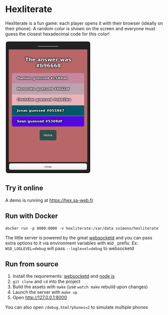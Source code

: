 Hexliterate
===========

Hexliterate is a fun game: each player opens it with their browser (ideally on their phone). A random color is shown on the screen and everyone must guess the closest hexadecimal code for this color!

![Screenshot](./screenshot.png)

## Try it online

A demo is running at https://hex.sa-web.fr

## Run with Docker

    docker run -p 8000:8000 -v hexliterate:/var/data ssimono/hexliterate

The little server is powered by the great [websocketd](http://websocketd.com/) and you can pass extra options to it via environment variables with `WSD_` prefix.
Ex: `WSD_LOGLEVEL=debug` will pass `--loglevel=debug` to websocketd

## Run from source

1. Install the requirements: [websocketd](http://websocketd.com/) and [node js](https://nodejs.org/en/)
2. `git clone` and `cd` into the project
3. Build the assets with `make` (use `watch make` rebuild upon changes)
4. Launch the server with `make up`
5. Open http://127.0.0.1:8000

You can also open `/debug.html?phones=2` to simulate multiple phones
